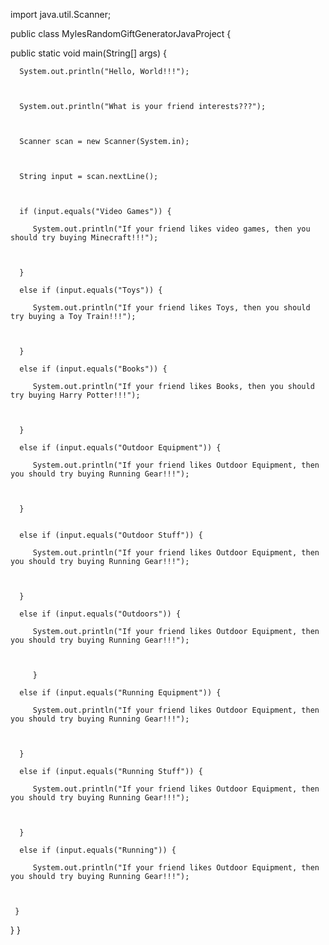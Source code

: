 import java.util.Scanner;



public class MylesRandomGiftGeneratorJavaProject {



   public static void main(String[] args) {
      
      System.out.println("Hello, World!!!");
      
      
      
      System.out.println("What is your friend interests???");
      
      
      
      Scanner scan = new Scanner(System.in);
      
      
      
      String input = scan.nextLine();
      
      
      
      if (input.equals("Video Games")) {
      
         System.out.println("If your friend likes video games, then you should try buying Minecraft!!!");
         
         
         
      }
      
      else if (input.equals("Toys")) {
         
         System.out.println("If your friend likes Toys, then you should try buying a Toy Train!!!");
         
         
         
      }
      
      else if (input.equals("Books")) {
      
         System.out.println("If your friend likes Books, then you should try buying Harry Potter!!!");
         
         
         
      }
      
      else if (input.equals("Outdoor Equipment")) {
      
         System.out.println("If your friend likes Outdoor Equipment, then you should try buying Running Gear!!!");
         
         
         
      }
      
      
      else if (input.equals("Outdoor Stuff")) {
      
         System.out.println("If your friend likes Outdoor Equipment, then you should try buying Running Gear!!!");
         
         
         
      }
      
      else if (input.equals("Outdoors")) {
      
         System.out.println("If your friend likes Outdoor Equipment, then you should try buying Running Gear!!!");
         
         
         
         }
      
      else if (input.equals("Running Equipment")) {
      
         System.out.println("If your friend likes Outdoor Equipment, then you should try buying Running Gear!!!");
         
         
         
      }
      
      else if (input.equals("Running Stuff")) {
      
         System.out.println("If your friend likes Outdoor Equipment, then you should try buying Running Gear!!!");
         
         
         
      }
      
      else if (input.equals("Running")) {
      
         System.out.println("If your friend likes Outdoor Equipment, then you should try buying Running Gear!!!");
         
         
         
     }

   }
}
